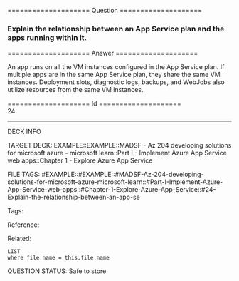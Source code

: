 ==================== Question ====================  

### Explain the relationship between an App Service plan and the apps running within it.  

==================== Answer ====================  

An app runs on all the VM instances configured in the App Service plan. If multiple apps are in the same App Service plan, they share the same VM instances. Deployment slots, diagnostic logs, backups, and WebJobs also utilize resources from the same VM instances.

==================== Id ====================  
24

---

DECK INFO

TARGET DECK: EXAMPLE::EXAMPLE::MADSF - Az 204 developing solutions for microsoft azure - microsoft learn::Part I - Implement Azure App Service web apps::Chapter 1 - Explore Azure App Service

FILE TAGS: #EXAMPLE::#EXAMPLE::#MADSF-Az-204-developing-solutions-for-microsoft-azure-microsoft-learn::#Part-I-Implement-Azure-App-Service-web-apps::#Chapter-1-Explore-Azure-App-Service::#24-Explain-the-relationship-between-an-app-se

Tags:

Reference:

Related:

```dataview
LIST
where file.name = this.file.name
```
QUESTION STATUS: Safe to store
